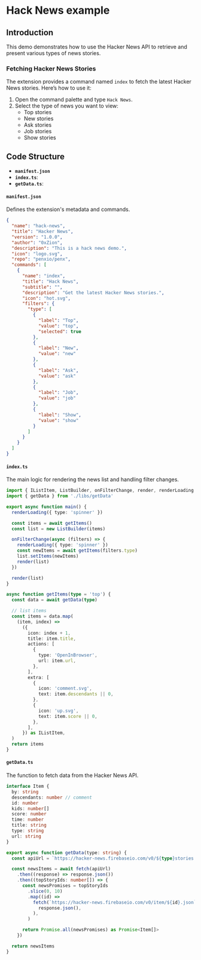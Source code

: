 # Hack News example

## Introduction

This demo demonstrates how to use the Hacker News API to retrieve and present various types of news stories.

### Fetching Hacker News Stories

The extension provides a command named `index` to fetch the latest Hacker News stories. Here’s how to use it:

1. Open the command palette and type `Hack News`.
2. Select the type of news you want to view:
   - Top stories
   - New stories
   - Ask stories
   - Job stories
   - Show stories

## Code Structure

- **`manifest.json`**
- **`index.ts`**:
- **`getData.ts`**:

#### `manifest.json`

Defines the extension's metadata and commands.

```json
{
  "name": "hack-news",
  "title": "Hacker News",
  "version": "1.0.0",
  "author": "0xZion",
  "description": "This is a hack news demo.",
  "icon": "logo.svg",
  "repo": "penxio/penx",
  "commands": [
    {
      "name": "index",
      "title": "Hack News",
      "subtitle": "",
      "description": "Get the latest Hacker News stories.",
      "icon": "hot.svg",
      "filters": {
        "type": [
          {
            "label": "Top",
            "value": "top",
            "selected": true
          },
          {
            "label": "New",
            "value": "new"
          },
          {
            "label": "Ask",
            "value": "ask"
          },
          {
            "label": "Job",
            "value": "job"
          },
          {
            "label": "Show",
            "value": "show"
          }
        ]
      }
    }
  ]
}
```

#### `index.ts`

The main logic for rendering the news list and handling filter changes.

```ts
import { IListItem, ListBuilder, onFilterChange, render, renderLoading } from '@penxio/api'
import { getData } from './libs/getData'

export async function main() {
  renderLoading({ type: 'spinner' })

  const items = await getItems()
  const list = new ListBuilder(items)

  onFilterChange(async (filters) => {
    renderLoading({ type: 'spinner' })
    const newItems = await getItems(filters.type)
    list.setItems(newItems)
    render(list)
  })

  render(list)
}

async function getItems(type = 'top') {
  const data = await getData(type)

  // list items
  const items = data.map(
    (item, index) =>
      ({
        icon: index + 1,
        title: item.title,
        actions: [
          {
            type: 'OpenInBrowser',
            url: item.url,
          },
        ],
        extra: [
          {
            icon: 'comment.svg',
            text: item.descendants || 0,
          },
          {
            icon: 'up.svg',
            text: item.score || 0,
          },
        ],
      }) as IListItem,
  )
  return items
}
```

#### `getData.ts`

The function to fetch data from the Hacker News API.

```ts
interface Item {
  by: string
  descendants: number // comment
  id: number
  kids: number[]
  score: number
  time: number
  title: string
  type: string
  url: string
}

export async function getData(type: string) {
  const apiUrl = `https://hacker-news.firebaseio.com/v0/${type}stories.json`

  const newsItems = await fetch(apiUrl)
    .then((response) => response.json())
    .then((topStoryIds: number[]) => {
      const newsPromises = topStoryIds
        .slice(0, 10)
        .map((id) =>
          fetch(`https://hacker-news.firebaseio.com/v0/item/${id}.json`).then((response) =>
            response.json(),
          ),
        )

      return Promise.all(newsPromises) as Promise<Item[]>
    })

  return newsItems
}
```
